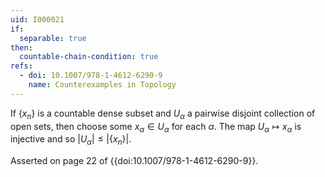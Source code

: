 ```yaml
---
uid: I000021
if:
  separable: true
then:
  countable-chain-condition: true
refs:
  - doi: 10.1007/978-1-4612-6290-9
    name: Counterexamples in Topology
---
```

If $\{x_n\}$ is a countable dense subset and $U_\alpha$ a pairwise disjoint collection of open sets, then choose some $x_\alpha \in U_\alpha$ for each $\alpha$. The map $U_\alpha \mapsto x_\alpha$ is injective and so $|U_\alpha| \leq |\{x_n\}|$.

Asserted on page 22 of {{doi:10.1007/978-1-4612-6290-9}}.
